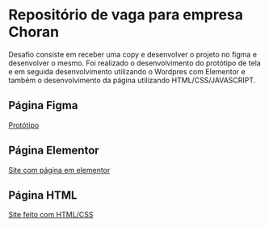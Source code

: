 # Repositório de vaga para empresa Choran
Desafio consiste em receber uma copy e desenvolver o projeto no figma e desenvolver o mesmo.
Foi realizado o desenvolvimento do protótipo de tela e em seguida desenvolvimento utilizando o Wordpres com Elementor e também o desenvolvimento da página utilizando HTML/CSS/JAVASCRIPT.

## Página Figma

[Protótipo](https://www.figma.com/design/YixmSy2neQ0SLBLMsP2evG/Choran?node-id=0-1&m=dev&t=mR2smVvmfa9WZqLq-1)

## Página Elementor

[Site com página em elementor](https://choran.mmdesignedesenvolvimento.com.br/)

## Página HTML

[Site feito com HTML/CSS](https://choran-html.mmdesignedesenvolvimento.com.br/)
